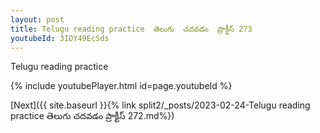 ```yaml
---
layout: post
title: Telugu reading practice  తెలుగు  చదవడం  ప్రాక్టీస్ 273
youtubeId: 3IOY49EcSds
---
```

 
 
Telugu reading practice
 
 
 
 
 


{% include youtubePlayer.html id=page.youtubeId %}
 
[Next]({{ site.baseurl }}{% link  split2/_posts/2023-02-24-Telugu reading practice  తెలుగు  చదవడం  ప్రాక్టీస్ 272.md%})
 
